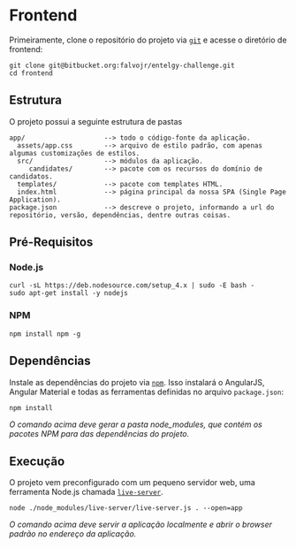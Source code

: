 # Frontend #

Primeiramente, clone o repositório do projeto via [`git`](http://git-scm.com) e acesse o diretório de frontend:

```
git clone git@bitbucket.org:falvojr/entelgy-challenge.git
cd frontend
```

## Estrutura ##

O projeto possui a seguinte estrutura de pastas

```
app/                    --> todo o código-fonte da aplicação.
  assets/app.css        --> arquivo de estilo padrão, com apenas algumas customizações de estilos.
  src/                  --> módulos da aplicação.
     candidates/        --> pacote com os recursos do domínio de candidatos.
  templates/            --> pacote com templates HTML.
  index.html            --> página principal da nossa SPA (Single Page Application).
package.json            --> descreve o projeto, informando a url do repositório, versão, dependências, dentre outras coisas.
```

## Pré-Requisitos ##

### Node.js ###
```
curl -sL https://deb.nodesource.com/setup_4.x | sudo -E bash -
sudo apt-get install -y nodejs
```
### NPM ###

```
npm install npm -g
```

## Dependências ##

Instale as dependências do projeto via [`npm`](https://github.com/npm/npm).
Isso instalará o AngularJS, Angular Material e todas as ferramentas definidas no arquivo `package.json`: 

```
npm install
```

*O comando acima deve gerar a pasta node_modules, que contém os pacotes NPM para das dependências do projeto.*

## Execução ##

O projeto vem preconfigurado com um pequeno servidor web, uma ferramenta Node.js chamada [`live-server`](https://github.com/tapio/live-server).

```
node ./node_modules/live-server/live-server.js . --open=app
```

*O comando acima deve servir a aplicação localmente e abrir o browser padrão no endereço da aplicação.*